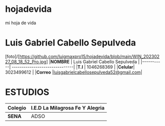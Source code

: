 # hojadevida
mi hoja de vida
# Luis Gabriel Cabello Sepulveda
[foto]/[https://github.com/luigmaxpro15/hojadevida/blob/main/WIN_20230227_08_18_52_Pro.jpg]
|**NOMBRE** | Luis Gabriel Cabello Sepulveda |
|-----------| -------------------------------|
|**T.I**    | 1046268369                     |
|**Celular**| 3023499612                     |
|**Correo** |luisgabrielcabellosepulveda52@gmail.com|
# ESTUDIOS
|**Colegio**| I.E.D La Milagrosa Fe Y Alegria|
|-----------|--------------------------------|
| **SENA**  | ADSO                           |
